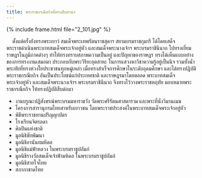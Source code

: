```yaml
---
title: พระราชกรณียกิจที่ทรงสืบสานฯ
---
```


{% include frame.html file="2_101.jpg" %}
<br>

<p>&nbsp;&nbsp;&nbsp;&nbsp;ตั้งแต่ครั้งยังทรงพระเยาว์ สมเด็จพระเทพรัตนราชสุดาฯ สยามบรมราชกุมารี ได้โดยเสด็จพระราชดำเนินพระบาทสมเด็จพระเจ้าอยู่หัว และสมเด็จพระนางเจ้าฯ พระบรมราชินีนาถ ไปทรงเยี่ยมราษฎรในภูมิภาคต่างๆ ทำให้ทรงทราบสภาพความเป็นอยู่ และปัญหาของราษฎร ทรงได้เห็นแบบอย่างของการทรงงานเสมอมา ประกอบกับพระวิริยะอุตสาหะ ในการแสวงหาวิชาความรู้อยู่เป็นนิจ รวมทั้งน้ำพระทัยที่ทรงห่วงใยประชาชนทุกหมู่เหล่า เมื่อทรงสำเร็จการศึกษาในระดับอุดมศึกษา และได้ทรงปฏิบัติพระราชกรณียกิจ อันเป็นประโยชน์แก่ประเทศชาติ และราษฎรมาโดยตลอด พระบาทสมเด็จพระเจ้าอยู่หัว และสมเด็จพระนางเจ้าฯ พระบรมราชินีนาถ จึงทรงไว้วางพระราชหฤทัย มอบหมายพระราชกรณียกิจ ให้ทรงปฏิบัติสืบต่อมา

<ul><li>งานบรูณะปฏิสังขรณ์พระบรมมหาราชวัง วัดพระศรีรัตนศาสดาราม และพระที่นั่งวิมานเมฆ</li>
<li>โครงการสารานุกรมไทยสาหรับเยาวชน โดยพระราชประสงค์ในพระบาทสมเด็จพระเจ้าอยู่หัว</li>
<li>พิธีพระราชทานปริญญาบัตร</li>
<li>โรงเรียนจิตรลดา</li>
<li>ศิลปินแห่งชาติ</li>
<li>มูลนิธิชัยพัฒนา</li>
<li>มูลนิธิอานันทมหิดล</li>
<li>มูลนิธิแม่ฟ้าหลวง ในพระบรมราชูปถัมภ์</li>
<li>มูลนิธิรางวัลสมเด็จเจ้าฟ้ามหิดล ในพระบรมราชูปถัมภ์</li>
<li>มูลนิธิสายใจไทย</li>
<li>สภากาชาดไทย</li></ul>
<br>
<br></p>